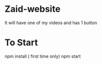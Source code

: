 # Zaid-website
It will have one of my videos and has 1 button
# To Start 
npm install ( first time only)
npm start